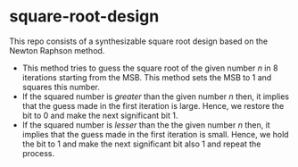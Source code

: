 # square-root-design
This repo consists of a synthesizable square root design based on the Newton Raphson method. 
- This method tries to guess the square root of the given number *n* in 8 iterations starting from the MSB. This method sets the MSB to 1 and squares this number. 
- If the squared number is *greater* than the given number *n* then, it implies that the guess made in the first iteration is large. Hence, we restore the bit to 0 and make the next significant bit 1. 
- If the squared number is *lesser* than the the given number *n* then, it implies that the guess made in the first iteration is small. Hence, we hold the bit to 1 and make the next significant bit also 1 and repeat the process.
